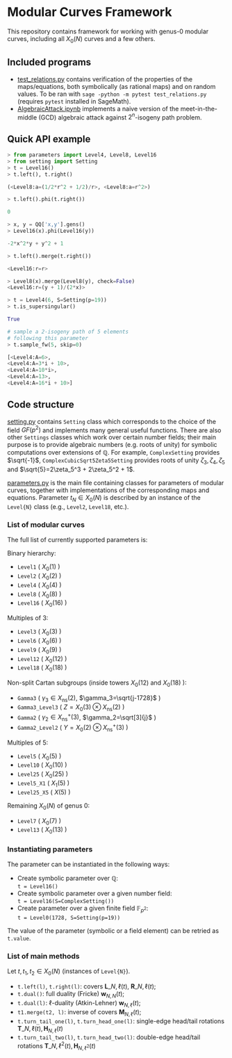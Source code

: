 # Modular Curves Framework

This repository contains framework for working with genus-0 modular curves, including all $X_0(N)$ curves and a few others.

## Included programs

- [test_relations.py](./test_relations.py) contains verification of the properties of the maps/equations, both symbolically (as rational maps) and on random values. To be ran with `sage -python -m pytest test_relations.py` (requires `pytest` installed in SageMath).
- [AlgebraicAttack.ipynb](./AlgebraicAttack.ipynb) implements a naive version of the meet-in-the-middle (GCD) algebraic attack against $2^n$-isogeny path problem.

## Quick API example

```python
> from parameters import Level4, Level8, Level16
> from setting import Setting
> t = Level16()
> t.left(), t.right()

(<Level8:a=(1/2*r^2 + 1/2)/r>, <Level8:a=r^2>)

> t.left().phi(t.right())

0

> x, y = QQ['x,y'].gens()
> Level16(x).phi(Level16(y))

-2*x^2*y + y^2 + 1

> t.left().merge(t.right())

<Level16:r=r>

> Level8(x).merge(Level8(y), check=False)
<Level16:r=(y + 1)/(2*x)>

> t = Level4(6, S=Setting(p=19))
> t.is_supersingular()

True

# sample a 2-isogeny path of 5 elements
# following this parameter
> t.sample_fw(5, skip=0)

[<Level4:A=6>,
<Level4:A=3*i + 10>,
<Level4:A=10*i>,
<Level4:A=13>,
<Level4:A=16*i + 10>]
```

## Code structure

[setting.py](./setting.py) contains `Setting` class which corresponds to the choice of the field $GF(p^2)$ and implements many general useful functions. There are also other `Settings` classes which work over certain number fields; their main purpose is to provide algebraic numbers (e.g. roots of unity) for symbolic computations over extensions of $\mathbb{Q}$. For example, `ComplexSetting` provides $\sqrt{-1}$, `ComplexCubicSqrt5Zeta5Setting` provides roots of unity $\zeta_3,\zeta_4,\zeta_5$ and $\sqrt{5}=2\zeta_5^3 + 2\zeta_5^2 + 1$.

[parameters.py](./parameters.py) is the main file containing classes for parameters of modular curves, together with implementations of the corresponding maps and equations. Parameter $t_N \in X_0(N)$ is described by an instance of the `Level{N}` class (e.g., `Level2`, `Level18`, etc.).

### List of modular curves

The full list of currently supported parameters is:

Binary hierarchy:
- `Level1` ( $X_0(1)$ )
- `Level2` ( $X_0(2)$ )
- `Level4` ( $X_0(4)$ )
- `Level8` ( $X_0(8)$ )
- `Level16` ( $X_0(16)$ )

Multiples of 3:
- `Level3` ( $X_0(3)$ )
- `Level6` ( $X_0(6)$ )
- `Level9` ( $X_0(9)$ )
- `Level12` ( $X_0(12)$ )
- `Level18` ( $X_0(18)$ )

Non-split Cartan subgroups (inside towers $X_0(12)$ and $X_0(18)$ ):
- `Gamma3` ( $\gamma_3 \in X_{\mathrm{ns}}(2)$, $\gamma_3=\sqrt{j-1728}$ )
- `Gamma3_Level3` ( $Z=X_0(3)\otimes X_{\mathrm{ns}}(2)$ )
- `Gamma2` ( $\gamma_2 \in X_{\mathrm{ns}}^+(3)$, $\gamma_2=\sqrt[3]{j}$ )
- `Gamma2_Level2` ( $Y=X_0(2)\otimes X_{\mathrm{ns}}^+(3)$ )

Multiples of 5:
- `Level5` ( $X_0(5)$ )
- `Level10` ( $X_0(10)$ )
- `Level25` ( $X_0(25)$ )
- `Level5_X1` ( $X_1(5)$ )
- `Level25_X5` ( $X(5)$ )

Remaining $X_0(N)$ of genus 0:
- `Level7` ( $X_0(7)$ )
- `Level13` ( $X_0(13)$ )


### Instantiating parameters

The parameter can be instantiated in the following ways:

- Create symbolic parameter over $\mathbb{Q}$:\
  `t = Level16()`
- Create symbolic parameter over a given number field:\
  `t = Level16(S=ComplexSetting())`
- Create parameter over a given finite field $\mathbb{F}_{p^2}$:\
  `t = Level0(1728, S=Setting(p=19))`

The value of the parameter (symbolic or a field element) can be retried as `t.value`.

### List of main methods

Let $t,t_1,t_2 \in X_0(N)$ (instances of `Level{N}`).

- `t.left(l)`, `t.right(l)`: covers $\mathbf{L}\_{N,\ell}(t)$, $\mathbf{R}\_{N,\ell}(t)$;
- `t.dual()`: full duality (Fricke) $\mathbf{w}_{N,N}(t)$;
- `t.dual(l)`: $\ell$-duality (Atkin-Lehner) $\mathbf{w}_{N,\ell}(t)$;
- `t1.merge(t2, l)`: inverse of covers $\mathbf{M}_{N,\ell}(t)$;
- `t.turn_tail_one(l)`, `t.turn_head_one(l)`: single-edge head/tail rotations $\mathbf{T}\_{N,\ell}(t),\mathbf{H}_{N,\ell}(t)$
- `t.turn_tail_two(l)`, `t.turn_head_two(l)`: double-edge head/tail rotations $\mathbf{T}\_{N,\ell^2}(t),\mathbf{H}_{N,\ell^2}(t)$
